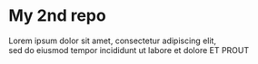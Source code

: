 # My 2nd repo
Lorem ipsum dolor sit amet, consectetur adipiscing elit,<br>
sed do eiusmod tempor incididunt ut labore et dolore
ET PROUT
